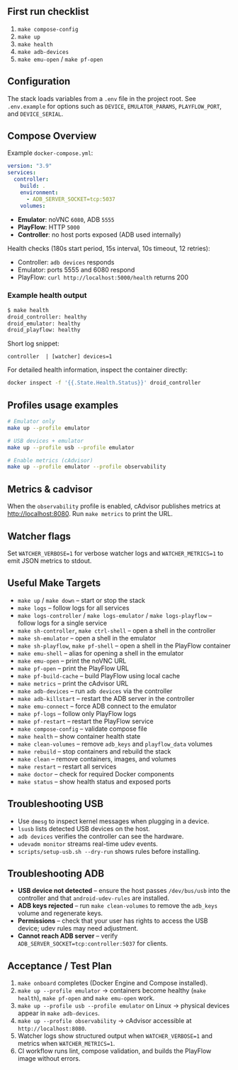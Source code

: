 ## First run checklist

1. `make compose-config`
2. `make up`
3. `make health`
4. `make adb-devices`
5. `make emu-open` / `make pf-open`

## Configuration

The stack loads variables from a `.env` file in the project root. See `.env.example` for options such as `DEVICE`, `EMULATOR_PARAMS`, `PLAYFLOW_PORT`, and `DEVICE_SERIAL`.

## Compose Overview

Example `docker-compose.yml`:

```yaml
version: "3.9"
services:
  controller:
    build: .
    environment:
      - ADB_SERVER_SOCKET=tcp:5037
    volumes:
```

- **Emulator**: noVNC `6080`, ADB `5555`
- **PlayFlow**: HTTP `5000`
- **Controller**: no host ports exposed (ADB used internally)

Health checks (180s start period, 15s interval, 10s timeout, 12 retries):

- Controller: `adb devices` responds
- Emulator: ports 5555 and 6080 respond
- PlayFlow: `curl http://localhost:5000/health` returns 200

### Example health output

```bash
$ make health
droid_controller: healthy
droid_emulator: healthy
droid_playflow: healthy
```

Short log snippet:

```text
controller  | [watcher] devices=1
```

For detailed health information, inspect the container directly:

```bash
docker inspect -f '{{.State.Health.Status}}' droid_controller
```

## Profiles usage examples

```bash
# Emulator only
make up --profile emulator

# USB devices + emulator
make up --profile usb --profile emulator

# Enable metrics (cAdvisor)
make up --profile emulator --profile observability
```

## Metrics & cadvisor

When the `observability` profile is enabled, cAdvisor publishes metrics at [http://localhost:8080](http://localhost:8080). Run `make metrics` to print the URL.

## Watcher flags

Set `WATCHER_VERBOSE=1` for verbose watcher logs and `WATCHER_METRICS=1` to emit JSON metrics to stdout.

## Useful Make Targets

- `make up` / `make down` – start or stop the stack
- `make logs` – follow logs for all services
- `make logs-controller` / `make logs-emulator` / `make logs-playflow` – follow logs for a single service
- `make sh-controller`, `make ctrl-shell` – open a shell in the controller
- `make sh-emulator` – open a shell in the emulator
- `make sh-playflow`, `make pf-shell` – open a shell in the PlayFlow container
- `make emu-shell` – alias for opening a shell in the emulator
- `make emu-open` – print the noVNC URL
- `make pf-open` – print the PlayFlow URL
- `make pf-build-cache` – build PlayFlow using local cache
- `make metrics` – print the cAdvisor URL
- `make adb-devices` – run `adb devices` via the controller
- `make adb-killstart` – restart the ADB server in the controller
- `make emu-connect` – force ADB connect to the emulator
- `make pf-logs` – follow only PlayFlow logs
- `make pf-restart` – restart the PlayFlow service
- `make compose-config` – validate compose file
- `make health` – show container health state
- `make clean-volumes` – remove `adb_keys` and `playflow_data` volumes
- `make rebuild` – stop containers and rebuild the stack
- `make clean` – remove containers, images, and volumes
- `make restart` – restart all services
- `make doctor` – check for required Docker components
- `make status` – show health status and exposed ports

## Troubleshooting USB

- Use `dmesg` to inspect kernel messages when plugging in a device.
- `lsusb` lists detected USB devices on the host.
- `adb devices` verifies the controller can see the hardware.
- `udevadm monitor` streams real-time udev events.
- `scripts/setup-usb.sh --dry-run` shows rules before installing.

## Troubleshooting ADB

- **USB device not detected** – ensure the host passes `/dev/bus/usb` into the controller and that `android-udev-rules` are installed.
- **ADB keys rejected** – run `make clean-volumes` to remove the `adb_keys` volume and regenerate keys.
- **Permissions** – check that your user has rights to access the USB device; udev rules may need adjustment.
- **Cannot reach ADB server** – verify `ADB_SERVER_SOCKET=tcp:controller:5037` for clients.

## Acceptance / Test Plan

1. `make onboard` completes (Docker Engine and Compose installed).
2. `make up --profile emulator` → containers become healthy (`make health`), `make pf-open` and `make emu-open` work.
3. `make up --profile usb --profile emulator` on Linux → physical devices appear in `make adb-devices`.
4. `make up --profile observability` → cAdvisor accessible at `http://localhost:8080`.
5. Watcher logs show structured output when `WATCHER_VERBOSE=1` and metrics when `WATCHER_METRICS=1`.
6. CI workflow runs lint, compose validation, and builds the PlayFlow image without errors.